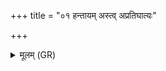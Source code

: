+++
title = "०१ हन्तायम् अस्त्व् अप्रतिघात्यः"

+++
<details><summary>मूलम् (GR)</summary>

हन्तायम् अस्त्व् अप्रतिघात्यः  
सासह्वाꣳ इन्द्रः पृतना अभिष्ठिः ।  
प्रजापतिर् अदधाद् ओजो अस्मै  
बृहद् धविर् हविषा वर्धनेन ॥
</details>